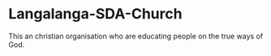 # Langalanga-SDA-Church
This an christian organisation who are educating people on the true ways of God.
